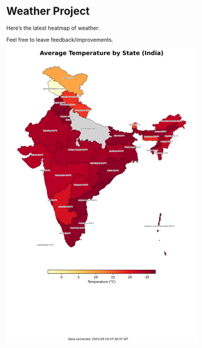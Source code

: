 # Weather Project

Here’s the latest heatmap of weather:

Feel free to leave feedback/improvements.

![India Heatmap](docs/assets/india_heatmap.png?v=C8C4DB)
